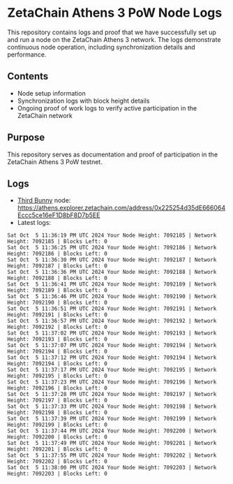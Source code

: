 # ZetaChain Athens 3 PoW Node Logs
This repository contains logs and proof that we have successfully set up and run a node on the ZetaChain Athens 3 network. The logs demonstrate continuous node operation, including synchronization details and performance.

## Contents
- Node setup information
- Synchronization logs with block height details
- Ongoing proof of work logs to verify active participation in the ZetaChain network

## Purpose
This repository serves as documentation and proof of participation in the ZetaChain Athens 3 PoW testnet.

## Logs

- [Third Bunny](https://thirdbunny.xyz/) node: https://athens.explorer.zetachain.com/address/0x225254d35dE666064Eccc5ce16eF1D8bF8D7b5EE
- Latest logs:
```
Sat Oct  5 11:36:19 PM UTC 2024 Your Node Height: 7092185 | Network Height: 7092185 | Blocks Left: 0
Sat Oct  5 11:36:25 PM UTC 2024 Your Node Height: 7092186 | Network Height: 7092186 | Blocks Left: 0
Sat Oct  5 11:36:30 PM UTC 2024 Your Node Height: 7092187 | Network Height: 7092187 | Blocks Left: 0
Sat Oct  5 11:36:36 PM UTC 2024 Your Node Height: 7092188 | Network Height: 7092188 | Blocks Left: 0
Sat Oct  5 11:36:41 PM UTC 2024 Your Node Height: 7092189 | Network Height: 7092189 | Blocks Left: 0
Sat Oct  5 11:36:46 PM UTC 2024 Your Node Height: 7092190 | Network Height: 7092190 | Blocks Left: 0
Sat Oct  5 11:36:51 PM UTC 2024 Your Node Height: 7092191 | Network Height: 7092191 | Blocks Left: 0
Sat Oct  5 11:36:57 PM UTC 2024 Your Node Height: 7092192 | Network Height: 7092192 | Blocks Left: 0
Sat Oct  5 11:37:02 PM UTC 2024 Your Node Height: 7092193 | Network Height: 7092193 | Blocks Left: 0
Sat Oct  5 11:37:07 PM UTC 2024 Your Node Height: 7092194 | Network Height: 7092194 | Blocks Left: 0
Sat Oct  5 11:37:12 PM UTC 2024 Your Node Height: 7092194 | Network Height: 7092194 | Blocks Left: 0
Sat Oct  5 11:37:17 PM UTC 2024 Your Node Height: 7092195 | Network Height: 7092195 | Blocks Left: 0
Sat Oct  5 11:37:23 PM UTC 2024 Your Node Height: 7092196 | Network Height: 7092196 | Blocks Left: 0
Sat Oct  5 11:37:28 PM UTC 2024 Your Node Height: 7092197 | Network Height: 7092197 | Blocks Left: 0
Sat Oct  5 11:37:33 PM UTC 2024 Your Node Height: 7092198 | Network Height: 7092198 | Blocks Left: 0
Sat Oct  5 11:37:39 PM UTC 2024 Your Node Height: 7092199 | Network Height: 7092199 | Blocks Left: 0
Sat Oct  5 11:37:44 PM UTC 2024 Your Node Height: 7092200 | Network Height: 7092200 | Blocks Left: 0
Sat Oct  5 11:37:49 PM UTC 2024 Your Node Height: 7092201 | Network Height: 7092201 | Blocks Left: 0
Sat Oct  5 11:37:55 PM UTC 2024 Your Node Height: 7092202 | Network Height: 7092202 | Blocks Left: 0
Sat Oct  5 11:38:00 PM UTC 2024 Your Node Height: 7092203 | Network Height: 7092203 | Blocks Left: 0
```
